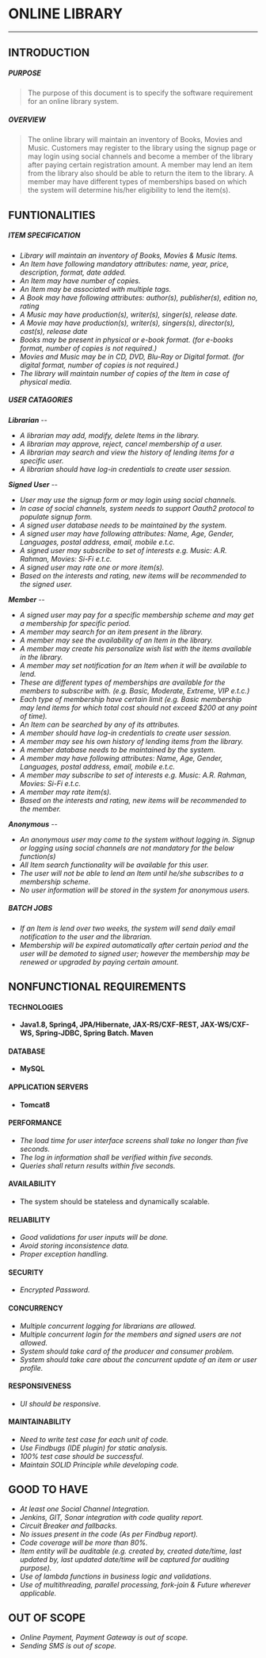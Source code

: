 # **ONLINE LIBRARY**
---
## INTRODUCTION
##### PURPOSE

> The purpose of this document is to specify the software requirement for an online library system. 

##### OVERVIEW

> The online library will maintain an inventory of Books, Movies and Music. Customers may register to the library using the signup page or may login using social channels and become a member of the library after paying certain registration amount. A member may lend an item from the library also should be able to return the item to the library. A member may have different types of memberships based on which the system will determine his/her eligibility to lend the item(s).

## FUNTIONALITIES

##### ITEM SPECIFICATION

* _Library will maintain an inventory of Books, Movies & Music Items._
* _An Item have following mandatory attributes: name, year, price, description, format, date added._
* _An Item may have number of copies._
* _An Item may be associated with multiple tags._
* _A Book may have following attributes: author(s), publisher(s), edition no, rating_
* _A Music may have production(s), writer(s), singer(s), release date._
* _A Movie may have production(s), writer(s), singers(s), director(s), cast(s), release date_
* _Books may be present in physical or e-book format. (for e-books format, number of copies is not required.)_
* _Movies and Music may be in CD, DVD, Blu-Ray or Digital format. (for digital format, number of copies is not required.)_
* _The library will maintain number of copies of the Item in case of physical media._

##### USER CATAGORIES

**_Librarian_** --  

*  _A librarian may add, modify, delete Items in the library._
*  _A librarian may approve, reject, cancel membership of a user._
*  _A librarian may search and view the history of lending items for a specific user._
*  _A librarian should have log-in credentials to create user session._

**_Signed User_** --

* _User may use the signup form or may login using social channels._
* _In case of social channels, system needs to support Oauth2 protocol to populate signup form._
* _A signed user database needs to be maintained by the system._
* _A signed user may have following attributes: Name, Age, Gender, Languages, postal address, email, mobile e.t.c._
* _A signed user may subscribe to set of interests e.g. Music: A.R. Rahman, Movies:  Si-Fi e.t.c._
* _A signed user may rate one or more item(s)._
* _Based on the interests and rating, new items will be recommended to the signed user._

**_Member_** --

* _A signed user may pay for a specific membership scheme and may get a membership for specific period._
* _A member may search for an item present in the library._  
* _A member may see the availability of an Item in the library._
* _A member may create his personalize wish list with the items available in the library._
* _A member may set notification for an Item when it will be available to lend._
* _These are different types of memberships are available for the members to subscribe with. (e.g. Basic, Moderate, Extreme, VIP e.t.c.)_
* _Each type of membership have certain limit (e.g. Basic membership may lend items for which total cost should not exceed $200 at any point of time)._
* _An Item can be searched by any of its attributes._
* _A member should have log-in credentials to create user session._
* _A member may see his own history of lending items from the library._
* _A member database needs to be maintained by the system._
* _A member may have following attributes: Name, Age, Gender, Languages, postal address, email, mobile e.t.c._
* _A member may subscribe to set of interests e.g. Music: A.R. Rahman, Movies:  Si-Fi e.t.c._
* _A member may rate item(s)._
* _Based on the interests and rating, new items will be recommended to the member._

**_Anonymous_** --

* _An anonymous user may come to the system without logging in. Signup or logging using social channels are not mandatory for the below function(s)_
* _All Item search functionality will be available for this user._
* _The user will not be able to lend an Item until he/she subscribes to a membership scheme._
* _No user information will be stored in the system for anonymous users._


##### BATCH JOBS
* _If an Item is lend over two weeks, the system will send daily email notification to the user and the librarian._
* _Membership will be expired automatically after certain period and the user will be demoted to signed user; however the membership may be renewed or upgraded by paying certain amount._ 

##	NONFUNCTIONAL REQUIREMENTS

#### TECHNOLOGIES

* **Java1.8, Spring4, JPA/Hibernate, JAX-RS/CXF-REST, JAX-WS/CXF-WS, Spring-JDBC, Spring Batch. Maven**

#### DATABASE 

* **MySQL**

#### APPLICATION SERVERS

* **Tomcat8**

####	PERFORMANCE

* _The load time for user interface screens shall take no longer than five seconds._
* _The log in information shall be verified within five seconds._
* _Queries shall return results within five seconds._

####	AVAILABILITY

* The system should be stateless and dynamically scalable.

####	RELIABILITY

* _Good validations for user inputs will be done._
* _Avoid storing inconsistence data._
* _Proper exception handling._

#### SECURITY

* _Encrypted Password._

#### CONCURRENCY

* _Multiple concurrent logging for librarians are allowed._
* _Multiple concurrent login for the members and signed users are not allowed._
* _System should take card of the producer and consumer problem._
* _System should take care about the concurrent update of an item or user profile._

#### RESPONSIVENESS

* _UI should be responsive._

####	MAINTAINABILITY

* _Need to write test case for each unit of code._
* _Use Findbugs (IDE plugin) for static analysis._
* _100% test case should be successful._
* _Maintain SOLID Principle while developing code._

## GOOD TO HAVE

* _At least one Social Channel Integration._
* _Jenkins, GIT, Sonar integration with code quality report._
* _Circuit Breaker and fallbacks._
* _No issues present in the code (As per Findbug report)._
* _Code coverage will be more than 80%._
* _Item entity will be auditable (e.g. created by, created date/time, last updated by, last updated date/time will be captured for auditing purpose)._
* _Use of lambda functions in business logic and validations._
* _Use of multithreading, parallel processing, fork-join & Future wherever applicable._

## OUT OF SCOPE

* _Online Payment, Payment Gateway is out of scope._
* _Sending SMS is out of scope._
